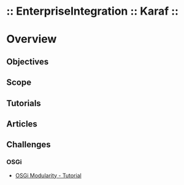 :: EnterpriseIntegration :: Karaf ::
====================================

# Overview

## Objectives

## Scope

## Tutorials

## Articles

## Challenges

### OSGi

- [OSGi Modularity - Tutorial](http://www.vogella.com/tutorials/OSGi/article.html)
